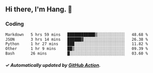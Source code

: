 ## Hi there, I'm Hang. 👋

### Coding

<!--START_SECTION:waka-->

```txt
Markdown   5 hrs 59 mins   ████████████▒░░░░░░░░░░░░   48.68 %
JSON       3 hrs 14 mins   ██████▓░░░░░░░░░░░░░░░░░░   26.38 %
Python     1 hr 27 mins    ███░░░░░░░░░░░░░░░░░░░░░░   11.82 %
Other      1 hr 9 mins     ██▒░░░░░░░░░░░░░░░░░░░░░░   09.39 %
Bash       26 mins         █░░░░░░░░░░░░░░░░░░░░░░░░   03.60 %
```

<!--END_SECTION:waka-->

##### ✓ Automatically updated by [GitHub Action](https://github.com/huhuhang/huhuhang/actions).
